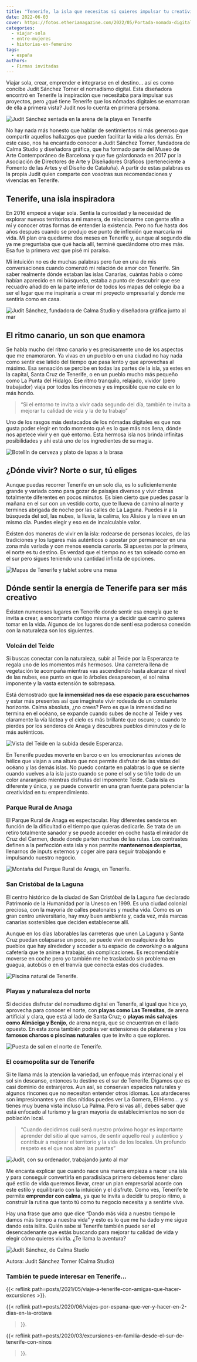 ```yaml
---
title: "Tenerife, la isla que necesitas si quieres impulsar tu creatividad"
date: 2022-06-03
cover: https://fotos.etheriamagazine.com/2022/05/Portada-nomada-digital-tenerife.jpg
categories: 
  - viajar-sola
  - entre-mujeres
  - historias-en-femenino
tags: 
  - españa
authors: 
  - Firmas invitadas
---
```


Viajar sola, crear, emprender e integrarse en el destino... así es como concibe Judit Sánchez Torner el nomadismo digital. Esta diseñadora encontró en Tenerife la inspiración que necesitaba para impulsar sus proyectos, pero ¿qué tiene Tenerife que los nómadas digitales se enamoran de ella a primera vista? Judit nos lo cuenta en primera persona.

![Judit Sánchez sentada en la arena de la playa en Tenerife](https://fotos.etheriamagazine.com/2022/05/Calma-studio-judit-sanchez.jpg "Judit Sánchez Torner en Tenerife. © Silvia Gil-Roldán")

No hay nada más honesto que hablar de sentimientos ni más generoso que compartir 
aquellos hallazgos que pueden facilitar la vida a los demás. En este caso, nos ha 
encantado conocer a Judit Sánchez Torner, fundadora de Calma Studio y diseñadora 
gráfica, que ha formado parte del Museo de Arte Contemporáneo de Barcelona y que fue 
galardonada en 2017 por la Asociación de Directores de Arte y Diseñadores Gráficos 
(perteneciente a Fomento de las Artes y el Diseño de Cataluña). A partir de estas 
palabras es la propia Judit quien comparte con vosotras sus recomendaciones y vivencias 
en Tenerife. 

## Tenerife, una isla inspiradora

En 2016 empecé a viajar sola. Sentía la curiosidad y la necesidad de explorar nuevos 
territorios a mi manera, de relacionarme con gente afín a mí y conocer otras formas de 
entender la existencia. Pero no fue hasta dos años después cuando se produjo ese punto 
de inflexión que marcaría mi vida. Mi plan era quedarme dos meses en Tenerife y, aunque 
al segundo día ya me preguntaba que qué hacía allí, terminé quedándome otro mes más. Esa 
fue la primera vez que pisé mi paraíso. 

Mi intuición no es de muchas palabras pero fue en una de mis conversaciones cuando 
comenzó mi relación de amor con Tenerife. Sin saber realmente dónde estaban las islas 
Canarias, cuántas había o cómo habían aparecido en mi búsqueda, estaba a punto de 
descubrir que ese recuadro añadido en la parte inferior de todos los mapas del colegio 
iba a ser el lugar que me inspiraría a crear mi proyecto empresarial y donde me sentiría 
como en casa. 

![Judit Sánchez, fundadora de Calma Studio y diseñadora gráfica junto al mar](https://fotos.etheriamagazine.com/2022/05/nomada-digital-tenerife.jpg "Judit, fundadora de Calma Studio y diseñadora gráfica. © Silvia Gil-Roldán")

## El ritmo canario, un son que enamora

Se habla mucho del ritmo canario y es precisamente uno de los aspectos que me 
enamoraron. Ya vivas en un pueblo o en una ciudad no hay nada como sentir ese latido del 
tiempo que pasa lento y que aprovechas al máximo. Esa sensación se percibe en todas las 
partes de la isla, ya estes en la capital, Santa Cruz de Tenerife, o en un pueblo mucho 
más pequeño como La Punta del Hidalgo. Ese ritmo tranquilo, relajado, vividor (pero 
trabajador) viaja por todos los rincones y es imposible que no cale en lo más hondo. 

> “Si el entorno te invita a vivir cada segundo del día, también te invita a mejorar tu 
> calidad de vida y la de tu trabajo” 

Uno de los rasgos más destacados de los nómadas digitales es que nos gusta poder elegir 
en todo momento qué es lo que más nos llena, dónde nos apetece vivir y en qué entorno. 
Esta hermosa isla nos brinda infinitas posibilidades y ahí está uno de los ingredientes 
de su magia. 

![Botellín de cerveza y plato de lapas a la brasa](https://fotos.etheriamagazine.com/2022/05/lapas-cerveza-canaria.jpg "Imposible no enamorarse de la gastronomía canaria. © Judit Sánchez")

## ¿Dónde vivir? Norte o sur, tú eliges

Aunque puedas recorrer Tenerife en un solo día, es lo suficientemente grande y variada 
como para gozar de paisajes diversos y vivir climas totalmente diferentes en pocos 
minutos. Es bien cierto que puedes pasar la mañana en el sur con un vestido corto, que 
te llueva de camino al norte y termines abrigada de noche por las calles de La Laguna. 
Puedes ir a la búsqueda del sol, las nubes, la lluvia, la calima, los Alisios y la nieve 
en un mismo día. Puedes elegir y eso es de incalculable valor. 

Existen dos maneras de vivir en la isla: rodearse de personas locales, de las 
tradiciones y los lugares más auténticos o apostar por permanecer en una zona más 
variada y con menos esencia canaria. Si apuestas por la primera, el norte es tu destino. 
Es verdad que el tiempo no es tan soleado como en el sur pero sigues teniendo una 
cantidad infinita de opciones. 

![Mapas de Tenerife y tablet sobre una mesa](https://fotos.etheriamagazine.com/2022/05/mapa-tenerife.jpg "El nomadismo digital permite el conocimiento profundo de los destinos donde se vive. © Judit Sánchez")

## Dónde sentir la energía de Tenerife para ser más creativo

Existen numerosos lugares en Tenerife donde sentir esa energía que te invita a crear, a 
encontrarte contigo misma y a decidir qué camino quieres tomar en la vida. Algunos de 
los lugares donde sentí esa poderosa conexión con la naturaleza son los siguientes. 

### Volcán del Teide

Si buscas conectar con la naturaleza, subir al Teide por la Esperanza te regala uno de 
los momentos más hermosos. Una carretera llena de vegetación te acompaña mientras vas 
ascendiendo hasta alcanzar el nivel de las nubes, ese punto en que lo árboles 
desaparecen, el sol reina imponente y la vasta extensión te sobrepasa. 

Está demostrado que **la inmensidad nos da ese espacio para escucharnos** y estar más 
presentes así que imagínate vivir rodeada de un constante horizonte. Calma absoluta, ¿no 
crees? Pero es que la inmensidad no termina en el océano, se expande cuando subes de 
noche al Teide y ves claramente la vía láctea y el cielo es más brillante que oscuro; o 
cuando te pierdes por los senderos de Anaga y descubres pueblos diminutos y de lo más 
auténticos. 

![Vista del Teide en la subida desde Esperanza.](https://fotos.etheriamagazine.com/2022/05/Teide-tenerife.jpg "Vista de El Teide en la subida desde Esperanza. © Judit Sánchez")

En Tenerife puedes moverte en barco o en los emocionantes aviones de hélice que viajan a 
una altura que nos permite disfrutar de las vistas del océano y las demás islas. No 
puedo contarte en palabras lo que se siente cuando vuelves a la isla justo cuando se 
pone el sol y se tiñe todo de un color anaranjado mientras disfrutas del imponente 
Teide. Cada isla es diferente y única, y se puede convertir en una gran fuente para 
potenciar la creatividad en tu emprendimiento. 

### Parque Rural de Anaga

El Parque Rural de Anaga es espectacular. Hay diferentes senderos en función de la 
dificultad o el tiempo que quieras dedicarle. Se trata de un retiro totalmente sanador y 
se puede acceder en coche hasta el mirador de Cruz del Carmen, desde donde parten muchas 
de las rutas. Los contrastes definen a la perfección esta isla y nos permite 
**mantenernos despiertas**, llenarnos de inputs externos y coger aire para seguir 
trabajando e impulsando nuestro negocio. 

![Montaña del Parque Rural de Anaga, en Tenerife.](https://fotos.etheriamagazine.com/2022/05/parque-rural-anaga-tenerife.jpg "Parque Rural de Anaga, en Tenerife. © Judit Sánchez")

### San Cristóbal de la Laguna

El centro histórico de la ciudad de San Cristóbal de la Laguna fue declarado Patrimonio 
de la Humanidad por la Unesco en 1999. Es una ciudad colonial preciosa, con la mayoría 
de calles peatonales y mucha vida. Como es un gran centro universitario, hay muy buen 
ambiente y, cada vez, más marcas canarias sostenibles que deciden establecerse allí. 

Aunque en los días laborables las carreteras que unen La Laguna y Santa Cruz puedan 
colapsarse un poco, se puede vivir en cualquiera de los pueblos que hay alrededor y 
acceder a tu espacio de _coworking_ o a alguna cafetería que te anime a trabajar, sin 
complicaciones. Es recomendable moverse en coche pero yo también me he trasladado sin 
problema en guagua, autobús o en el tranvía que conecta estas dos ciudades. 

![Piscina natural de Tenerife.](https://fotos.etheriamagazine.com/2022/05/piscinas-naturales-tenerife.jpg "Piscina natural de Tenerife. © Judit Sánchez")

### Playas y naturaleza del norte

Si decides disfrutar del nomadismo digital en Tenerife, al igual que hice yo, aprovecha 
para conocer el norte, con **playas como Las Teresitas**, de arena artificial y clara, 
que está al lado de Santa Cruz; o **playas más salvajes como Almáciga y Benijo**, de 
arena negra, que se encuentran en el lado opuesto. En esta zona también podrás ver 
extensiones de plataneras y los **famosos charcos o piscinas naturales** que te invito a 
que explores. 

![Puesta de sol en el norte de Tenerife.](https://fotos.etheriamagazine.com/2022/05/puesta-sol-tenerife-norte.jpg "Puesta de sol en el norte de Tenerife. © Judit Sánchez")

### El cosmopolita sur de Tenerife

Si te llama más la atención la variedad, un enfoque más internacional y el sol sin 
descanso, entonces tu destino es el sur de Tenerife. Digamos que es casi dominio de 
extranjeros. Aun así, se conservan espacios naturales y algunos rincones que no 
necesitan entender otros idiomas. Los atardeceres son impresionantes y en días nítidos 
puedes ver La Gomera, El Hierro... y si tienes muy buena vista incluso La Palma. Pero si 
vas allí, debes saber que está enfocado al turismo y la gran mayoría de establecimientos 
no son de población local. 

> “Cuando decidimos cuál será nuestro próximo hogar es importante aprender del sitio al 
> que vamos, de sentir aquello real y auténtico y contribuir a mejorar el territorio y la 
> vida de los locales. Un profundo respeto es el que nos abre las puertas” 

![Judit, con su ordenador, trabajando junto al mar](https://fotos.etheriamagazine.com/2022/05/Portada-nomada-digital-tenerife.jpg "La creatividad también depende del lugar donde trabajes. © Silvia Gil-Roldán")

Me encanta explicar que cuando nace una marca empieza a nacer una isla y para conseguir 
convertirla en paradisíaca primero debemos tener claro qué estilo de vida queremos 
llevar, crear un plan empresarial acorde con este estilo y equilibrarlo con la intuición 
y el disfrute. Como ves, Tenerife te permite **emprender con calma,** ya que te invita a 
decidir tu propio ritmo, a construir la rutina que tanto tú como tu negocio necesita y a 
sentirte viva. 

Hay una frase que amo que dice “Dando más vida a nuestro tiempo le damos más tiempo a 
nuestra vida” y esto es lo que me ha dado y me sigue dando esta islita. Quién sabe si 
Tenerife también puede ser el desencadenante que estás buscando para mejorar tu calidad 
de vida y elegir cómo quieres vivirla. ¿Te llama la aventura? 

![Judit Sánchez, de Calma Studio](https://fotos.etheriamagazine.com/2022/05/Judit-Sanchez-Calma-Studio.jpg)

Autora: Judit Sánchez Torner (Calma Studio) 

### También te puede interesar en Tenerife...

{{< reflink path=posts/2021/05/viaje-a-tenerife-con-amigas-que-hacer-excursiones >}}. 

{{< reflink path=posts/2020/06/viajes-por-espana-que-ver-y-hacer-en-2-dias-en-la-orotava 
>}}. 

{{< reflink path=posts/2020/03/excursiones-en-familia-desde-el-sur-de-tenerife-con-ninos 
>}}.
